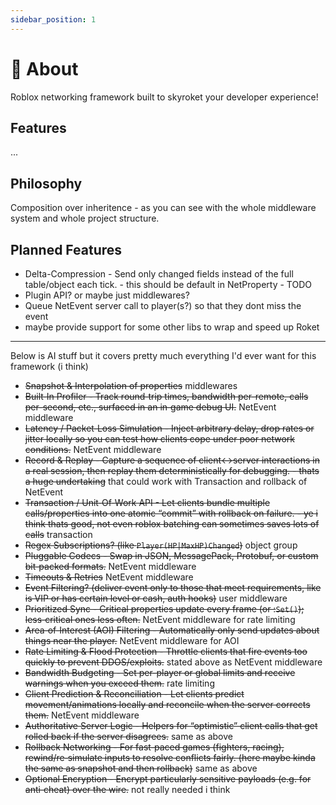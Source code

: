 ```yaml
---
sidebar_position: 1
---
```


# 📖 About

Roblox networking framework built to skyroket your developer experience!

## Features

...

## Philosophy

Composition over inheritence - as you can see with the whole middleware system and whole project structure.

## Planned Features

- Delta-Compression - Send only changed fields instead of the full table/object each tick. - this should be default in NetProperty - TODO
- Plugin API? or maybe just middlewares?
- Queue NetEvent server call to player(s?) so that they dont miss the event
- maybe provide support for some other libs to wrap and speed up Roket

---

Below is AI stuff but it covers pretty much everything I'd ever want for this framework (i think)

- ~~Snapshot & Interpolation of properties~~ middlewares
- ~~Built‑In Profiler - Track round‑trip times, bandwidth per-remote, calls per-second, etc., surfaced in an in‑game debug UI.~~ NetEvent middleware
- ~~Latency / Packet‑Loss Simulation - Inject arbitrary delay, drop rates or jitter locally so you can test how clients cope under poor network conditions.~~ NetEvent middleware
- ~~Record & Replay - Capture a sequence of client↔server interactions in a real session, then replay them deterministically for debugging. - thats a huge undertaking~~ that could work with Transaction and rollback of NetEvent
- ~~Transaction / Unit‑Of‑Work API - Let clients bundle multiple calls/properties into one atomic “commit” with rollback on failure. - ye i think thats good, not even roblox batching can sometimes saves lots of calls~~ transaction
- ~~Regex Subscriptions? (like `Player(HP|MaxHP)Changed`)~~ object group
- ~~Pluggable Codecs - Swap in JSON, MessagePack, Protobuf, or custom bit‑packed formats.~~ NetEvent middleware
- ~~Timeouts & Retries~~ NetEvent middleware
- ~~Event Filtering? (deliver event only to those that meet requirements, like is VIP or has certain level or cash, auth hooks)~~ user middleware
- ~~Prioritized Sync - Critical properties update every frame (or :`Set()`); less‑critical ones less often.~~ NetEvent middleware for rate limiting
- ~~Area‑of‑Interest (AOI) Filtering - Automatically only send updates about things near the player.~~ NetEvent middleware for AOI
- ~~Rate Limiting & Flood Protection - Throttle clients that fire events too quickly to prevent DDOS/exploits.~~ stated above as NetEvent middleware
- ~~Bandwidth Budgeting - Set per-player or global limits and receive warnings when you exceed them.~~ rate limiting
- ~~Client Prediction & Reconciliation - Let clients predict movement/animations locally and reconcile when the server corrects them.~~ NetEvent middleware
- ~~Authoritative Server Logic - Helpers for “optimistic” client calls that get rolled back if the server disagrees.~~ same as above
- ~~Rollback Networking - For fast‑paced games (fighters, racing), rewind/re‑simulate inputs to resolve conflicts fairly. (here maybe kinda the same as snapshot and then rollback)~~ same as above
- ~~Optional Encryption - Encrypt particularly sensitive payloads (e.g. for anti‑cheat) over the wire.~~ not really needed i think
